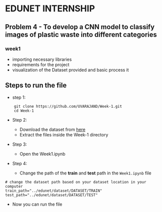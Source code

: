 # EDUNET INTERNSHIP
## Problem 4 - To develop a CNN model to classify images of plastic waste into different categories 

### week1

- importing necessary libraries 
- requirements for the project
- visualization of the Dataset provided and basic process it

## Steps to run the file
- step 1:

```
    git clone https://github.com/UVARAJAND/Week-1.git
    cd Week-1
```
- Step 2:
    - Download the dataset from [here](https://www.kaggle.com/datasets/techsash/waste-classification-data
    )
    - Extract the files inside the Week-1 directory

- Step 3:
    - Open the Week1.ipynb

- Step 4:

    - Change the path of the **train** and **test** path in the `Week1.ipynb` file
```
# change the dataset path based on your dataset location in your computer
train_path="../edunet/dataset/DATASET/TRAIN" 
test_path="../edunet/dataset/DATASET/TEST"
```
- Now you can run the file



